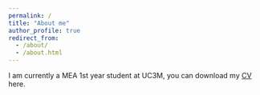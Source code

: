 ```yaml
---
permalink: /
title: "About me"
author_profile: true
redirect_from: 
  - /about/
  - /about.html
---
```


I am currently a MEA 1st year student at UC3M, you can download my [CV](/files/CV.pdf) here.
